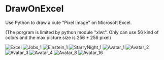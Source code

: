 # DrawOnExcel
Use Python to draw a cute "Pixel Image" on Microsoft Excel.

(The porgram is limited by python module "xlwt". Only can use 56 kind of colors and the max picture size is 256 * 256 pixel)

![Excel](https://raw.githubusercontent.com/ChesterYue/DrawOnExcel/master/ReadmePictures/Excel.png)
![Jobs_1](https://raw.githubusercontent.com/ChesterYue/DrawOnExcel/master/ReadmePictures/Jobs_1.png)
![Einstein_1](https://raw.githubusercontent.com/ChesterYue/DrawOnExcel/master/ReadmePictures/Einstein_1.png)
![StarryNight_1](https://raw.githubusercontent.com/ChesterYue/DrawOnExcel/master/ReadmePictures/StarryNight_1.png)
![Avatar_1](https://raw.githubusercontent.com/ChesterYue/DrawOnExcel/master/ReadmePictures/Avatar_1.png)
![Avatar_2](https://raw.githubusercontent.com/ChesterYue/DrawOnExcel/master/ReadmePictures/Avatar_2.png)
![Avatar_3](https://raw.githubusercontent.com/ChesterYue/DrawOnExcel/master/ReadmePictures/Avatar_3.png)
![Avatar_4](https://raw.githubusercontent.com/ChesterYue/DrawOnExcel/master/ReadmePictures/Avatar_4.png)
![Avatar_8](https://raw.githubusercontent.com/ChesterYue/DrawOnExcel/master/ReadmePictures/Avatar_8.png)
![Avatar_16](https://raw.githubusercontent.com/ChesterYue/DrawOnExcel/master/ReadmePictures/Avatar_16.png)
